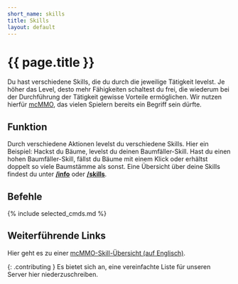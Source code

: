 ```yaml
---
short_name: skills
title: Skills
layout: default
---
```

# {{ page.title }}

Du hast verschiedene Skills, die du durch die jeweilige Tätigkeit levelst. Je
höher das Level, desto mehr Fähigkeiten schaltest du frei, die wiederum bei der
Durchführung der Tätigkeit gewisse Vorteile ermöglichen. Wir nutzen hierfür
[mcMMO](https://mcmmo.org/), das vielen Spielern bereits ein Begriff sein
dürfte.

## Funktion

Durch verschiedene Aktionen levelst du verschiedene Skills. Hier ein Beispiel:
Hackst du Bäume, levelst du deinen Baumfäller-Skill. Hast du einen hohen
Baumfäller-Skill, fällst du Bäume mit einem Klick oder erhältst doppelt so viele
Baumstämme als sonst. Eine Übersicht über deine Skills findest du unter
**[/info](/commands/info)** oder **[/skills](/commands/skills)**.

## Befehle
{% include selected_cmds.md %}

## Weiterführende Links

Hier geht es zu einer [mcMMO-Skill-Übersicht (auf
Englisch)](https://wiki.mcmmo.org/skills).

{: .contributing }
Es bietet sich an, eine vereinfachte Liste für unseren Server hier
niederzuschreiben.
